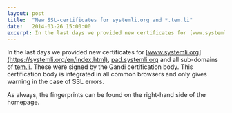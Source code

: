 ```yaml
---
layout: post
title:  "New SSL-certificates for systemli.org and *.tem.li"
date:   2014-03-26 15:00:00
excerpt: In the last days we provided new certificates for [www.systemli.org](https://systemli.org/en/index.html) , [pad.systemli.org](https://pad.systemli.org) and all sub-domains of [tem.li](https://tem.li). These were signed by the Gandi certification body. This certification body is integrated in all common browsers and only gives warning in the case of SSL errors.
---
```

In the last days we provided new certificates for [www.systemli.org](https://systemli.org/en/index.html), [pad.systemli.org](https://pad.systemli.org) and all sub-domains of [tem.li](https://tem.li). These were signed by the Gandi certification body. This certification body is integrated in all common browsers and only gives warning in the case of SSL errors.

As always, the fingerprints can be found on the right-hand side of the homepage.

